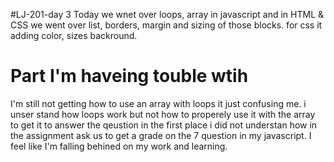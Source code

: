 #LJ-201-day 3
Today we wnet over loops, array in javascript and in HTML & CSS we went over
list, borders, margin and sizing of those blocks. for css it adding color, sizes backround.

# Part I'm haveing touble wtih
I'm still not getting how to use an array with loops it just confusing me. i unser stand
how loops work but not how to properely use it with the array to get it to answer the qeustion in the first place
i did not understan how in the assignment ask us to get a grade on the 7 question in my javascript.
I feel like I'm falling behined on my work and learning.  
